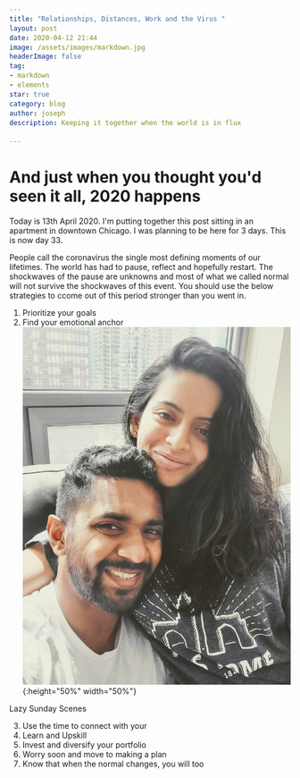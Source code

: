 ```yaml
---
title: "Relationships, Distances, Work and the Virus "
layout: post
date: 2020-04-12 21:44
image: /assets/images/markdown.jpg
headerImage: false
tag:
- markdown
- elements
star: true
category: blog
author: joseph
description: Keeping it together when the world is in flux 

---
```

# And just when you thought you'd seen it all, 2020 happens
Today is 13th April 2020.  I'm putting together this post sitting in an apartment in downtown Chicago.  I was planning to be here for 3 days.  This is now day 33.


People call the coronavirus the single most defining moments of our lifetimes.  The world has had to pause, reflect and hopefully restart.  The shockwaves of the pause are unknowns and most of what we called normal will not survive the shockwaves of this event.  You should use the below strategies to ccome out of this period stronger than you went in.

1. Prioritize your goals
2. Find your emotional anchor
![Markdowm Image](/assets/images/20200405_123532.jpg){:height="50%" width="50%"}
<figcaption class="caption">Lazy Sunday Scenes</figcaption>

3. Use the time to connect with your
4. Learn and Upskill
5. Invest and diversify your portfolio
6. Worry soon and move to making a plan
7. Know that when the normal changes, you will too
